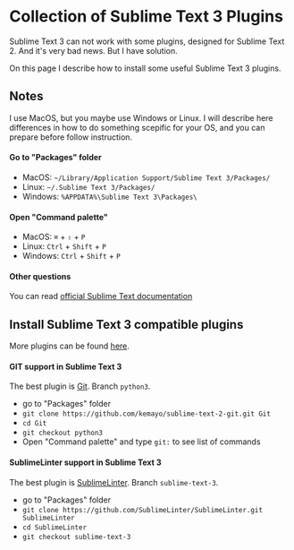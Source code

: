 Collection of Sublime Text 3 Plugins
===================

Sublime Text 3 can not work with some plugins, designed for Sublime Text 2. And it's very bad news. But I have solution.

On this page I describe how to install some useful Sublime Text 3 plugins.


Notes
-------

I use MacOS, but you maybe use Windows or Linux. I will describe here differences in how to do something
scepific for your OS, and you can prepare before follow instruction.


#### Go to "Packages" folder

 - MacOS: `~/Library/Application Support/Sublime Text 3/Packages/`
 - Linux: `~/.Sublime Text 3/Packages/`
 - Windows: `%APPDATA%\Sublime Text 3\Packages\`


#### Open "Command palette"

 - MacOS: `⌘` + `⇧` + `P`
 - Linux: `Ctrl` + `Shift` + `P`
 - Windows: `Ctrl` + `Shift` + `P`


#### Other questions

You can read [official Sublime Text documentation](http://docs.sublimetext.info/en/latest/)



Install Sublime Text 3 compatible plugins
--------

More plugins can be found [here](https://github.com/wbond/sublime_package_control/wiki/Sublime-Text-3-Compatible-Packages).


#### GIT support in Sublime Text 3

The best plugin is [Git](https://github.com/kemayo/sublime-text-2-git/tree/python3).
Branch `python3`.

 - go to "Packages" folder
 - `git clone https://github.com/kemayo/sublime-text-2-git.git Git`
 - `cd Git`
 - `git checkout python3`
 - Open "Command palette" and type `git:` to see list of commands


#### SublimeLinter support in Sublime Text 3

The best plugin is [SublimeLinter](https://github.com/SublimeLinter/SublimeLinter/tree/sublime-text-3).
Branch `sublime-text-3`.

 - go to "Packages" folder
 - `git clone https://github.com/SublimeLinter/SublimeLinter.git SublimeLinter`
 - `cd SublimeLinter`
 - `git checkout sublime-text-3`
 
